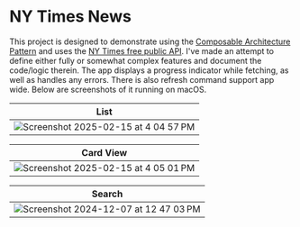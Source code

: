 # NY Times News
This project is designed to demonstrate using the [Composable Architecture Pattern](https://github.com/jonnyholland/ComposableArchitecturePattern) and uses the [NY Times free public API](www.developer.nytimes.com). I've made an attempt to define either fully or somewhat complex features and document the code/logic therein. The app displays a progress indicator while fetching, as well as handles any errors. There is also refresh command support app wide. Below are screenshots of it running on macOS. 

| List |
| --- |
| ![Screenshot 2025-02-15 at 4 04 57 PM](https://github.com/user-attachments/assets/702d1b41-d517-4587-a858-f206b3d30fb9) |

| Card View |
| --- |
| ![Screenshot 2025-02-15 at 4 05 01 PM](https://github.com/user-attachments/assets/cf36a797-305d-4391-986d-9bc2a483e30f) |

| Search |
| --- |
| ![Screenshot 2024-12-07 at 12 47 03 PM](https://github.com/user-attachments/assets/67f2403f-80b6-4280-8fa4-c19354ecde9b) |
